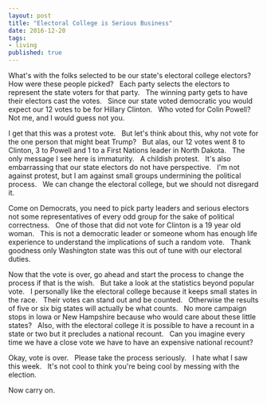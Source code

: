 ```yaml
--- 
layout: post 
title: "Electoral College is Serious Business" 
date: 2016-12-20 
tags:  
- living 
published: true 
--- 
```

What's with the folks selected to be our state's electoral college electors? &nbsp; How were these people picked? &nbsp; Each party selects the electors to represent the state voters for that party. &nbsp; The winning party gets to have their electors cast the votes. &nbsp; Since our state voted democratic you would expect our 12 votes to be for Hillary Clinton. &nbsp; Who voted for Colin Powell?  &nbsp; Not me, and I would guess not you. 
 
I get that this was a protest vote.  &nbsp; But let's think about this, why not vote for the one person that might beat Trump? &nbsp; But alas, our 12 votes went 8 to Clinton, 3 to Powell and 1 to a First Nations leader in North Dakota. &nbsp; The only message I see here is immaturity. &nbsp; A childish protest. &nbsp; It's also embarrassing that our state electors do not have perspective. &nbsp; I'm not against protest, but I am against small groups undermining the political process. &nbsp; We can change the electoral college, but we should not disregard it. 

Come on Democrats, you need to pick party leaders and serious electors not some representatives of every odd group for the sake of political correctness. &nbsp; One of those that did not vote for Clinton is a 19 year old woman. &nbsp; This is not a democratic leader or someone whom has enough life experience to understand the implications of such a random vote. &nbsp; Thank goodness only Washington state was this out of tune with our electoral duties. 

Now that the vote is over, go ahead and start the process to change the process if that is the wish. &nbsp; But take a look at the statistics beyond popular vote. &nbsp; I personally like the electoral college because it keeps small states in the race. &nbsp; Their votes can stand out and be counted. &nbsp; Otherwise the results of five or six big states will actually be what counts. &nbsp; No more campaign stops in Iowa or New Hampshire because who would care about these little states? &nbsp; Also, with the electoral college it is possible to have a recount in a state or two but it precludes a national recount. &nbsp; Can you imagine every time we have a close vote we have to have an expensive national recount?   
 
Okay, vote is over. &nbsp; Please take the process seriously. &nbsp; I hate what I saw this week. &nbsp; It's not cool to think you're being cool by messing with the election. 
 
Now carry on.
